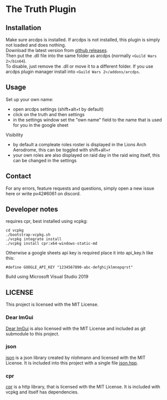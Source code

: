 # The Truth Plugin

## Installation
Make sure arcdps is installed. If arcdps is not installed, this plugin is simply not loaded and does nothing.  
Download the latest version from [github releases](https://github.com/pv42/the-truth-plugin/releases/latest).  
Then put the .dll file into the same folder as arcdps (normally `<Guild Wars 2>/bin64`).  
To disable, just remove the .dll or move it to a different folder.
If you use arcdps plugin manager install into `<Guild Wars 2>/addons/arcdps`.

## Usage
Set up your own name:
- open arcdps settings (shift+alt+t by default)
- click on the truth and then settings
- in the settings window set the "own name" field to the name that is used for you in the google sheet  

Visibility
- by default a compleate roles roster is displayed in the Lions Arch Aerodrome, this can be toggled with shift+alt+r
- your own roles are also displayed on raid day in the raid wing itself, this can be changed in the settings
 

## Contact
For any errors, feature requests and questions, simply open a new issue here or write pv42#6061 on discord.

## Developer notes
requires cpr, best installed using vcpkg:
```git clone https://github.com/Microsoft/vcpkg.git
cd vcpkg
./bootstrap-vcpkg.sh
./vcpkg integrate install
./vcpkg install cpr:x64-windows-static-md
```
Otherwise a google sheets api key is required place it into api_key.h like this:
```
#define GOOGLE_API_KEY "1234567890-abc-defghijklmnopqrst"
```
Build using Microsoft Visual Studio 2019

## LICENSE

This project is licensed with the MIT License.

### Dear ImGui
[Dear ImGui](https://github.com/ocornut/imgui) is also licensed with the MIT License and included as git submodule to this project.

### json
[json](https://github.com/nlohmann/json) is a json library created by nlohmann and licensed with the MIT License. It is included into this project with a single file [json.hpp](/json.hpp).

### cpr
[cpr](https://github.com/whoshuu/cpr) is a http library, that is licensed with the MIT License. It is included with vcpkg and itself has dependencies.
